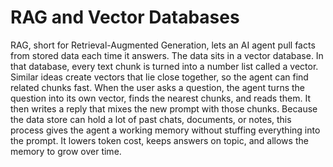 # RAG and Vector Databases

RAG, short for Retrieval-Augmented Generation, lets an AI agent pull facts from stored data each time it answers. The data sits in a vector database. In that database, every text chunk is turned into a number list called a vector. Similar ideas create vectors that lie close together, so the agent can find related chunks fast. When the user asks a question, the agent turns the question into its own vector, finds the nearest chunks, and reads them. It then writes a reply that mixes the new prompt with those chunks. Because the data store can hold a lot of past chats, documents, or notes, this process gives the agent a working memory without stuffing everything into the prompt. It lowers token cost, keeps answers on topic, and allows the memory to grow over time.